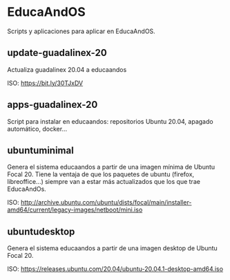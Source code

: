 # EducaAndOS
Scripts y aplicaciones para aplicar en EducaAndOS.

## update-guadalinex-20

Actualiza guadalinex 20.04 a educaandos

ISO: https://bit.ly/30TJxDV

## apps-guadalinex-20

Script para instalar en educaandos: repositorios Ubuntu 20.04, apagado automático, docker...

## ubuntuminimal

Genera el sistema educaandos a partir de una imagen mínima de Ubuntu Focal 20. Tiene la ventaja de que los paquetes de ubuntu (firefox, libreoffice...) siempre van a estar más actualizados que los que trae EducaAndOs.

ISO: http://archive.ubuntu.com/ubuntu/dists/focal/main/installer-amd64/current/legacy-images/netboot/mini.iso

## ubuntudesktop

Genera el sistema educaandos a partir de una imagen desktop de Ubuntu Focal 20.

ISO: https://releases.ubuntu.com/20.04/ubuntu-20.04.1-desktop-amd64.iso
